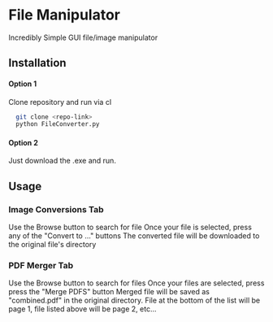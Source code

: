 # File Manipulator

Incredibly Simple GUI file/image manipulator

## Installation

####   Option 1

Clone repository and run via cl
```bash
  git clone <repo-link>
  python FileConverter.py
```

####   Option 2

Just download the .exe and run.
    
## Usage

### Image Conversions Tab
Use the Browse button to search for file
Once your file is selected, press any of the "Convert to ..." buttons
The converted file will be downloaded to the original file's directory

### PDF Merger Tab
Use the Browse button to search for files
Once your files are selected, press press the "Merge PDFS" button
Merged file will be saved as "combined.pdf" in the original directory.
File at the bottom of the list will be page 1, file listed above will be page 2, etc...


